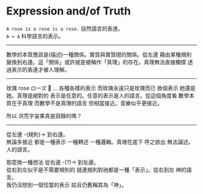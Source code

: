 # Expression and/of Truth

`A rose is a rose is a rose.` 自然語言的表達。   
`A = A` 科學語言的表示。

---


數學的本質應該是(描述)一種關係。實質與實質間的關係。從左邊 藉由某種規則 變換到右邊。這「關係」或許就是被稱作「真理」的存在。真理無法直接觸摸 透過表示的表達才被人理解。

---

玫瑰 rose ローズ 🌹 ... 各種各樣的表示 而玫瑰永遠只是玫瑰而已 換個表示 她還是她。真理是絕對的 表示是任意的。任意的表示是人的語言。從這個角度看 數學本質在乎真理 而數學不是真理的語言 但相當接近。音樂似乎更接近。

所以 洪荒宇宙果真是寂靜的嗎？

--- 

從左邊 -(規則)-> 到右邊。  
無論多接近 都是一種表示 一種轉述 一種邏輯。真理在底下 呼之欲出 無法論述。人的語言。

那麼換一種想法 從右邊 -(?)-> 到左邊。  
從右到左似乎是不需要規則的 就連規則對祂都是一種「表示」。從右到左 神的語言。  
我仍沒想到一個恰當的表示 姑且仍舊稱其為「神」。
